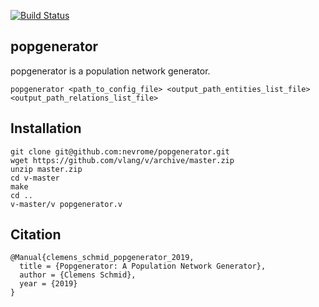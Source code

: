 [![Build Status](https://travis-ci.com/nevrome/popgenerator.svg?token=vxsQ9RjxoGASGtX4Q8jc&branch=master)](https://travis-ci.com/nevrome/popgenerator)

## popgenerator

popgenerator is a population network generator.

```
popgenerator <path_to_config_file> <output_path_entities_list_file> <output_path_relations_list_file>
```

## Installation

```
git clone git@github.com:nevrome/popgenerator.git
wget https://github.com/vlang/v/archive/master.zip
unzip master.zip
cd v-master
make
cd ..
v-master/v popgenerator.v
```

## Citation

```
@Manual{clemens_schmid_popgenerator_2019,
  title = {Popgenerator: A Population Network Generator},
  author = {Clemens Schmid},
  year = {2019}
}
```
